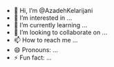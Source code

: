 - 👋 Hi, I’m @AzadehKelarijani
- 👀 I’m interested in ...
- 🌱 I’m currently learning ...
- 💞️ I’m looking to collaborate on ...
- 📫 How to reach me ...
- 😄 Pronouns: ...
- ⚡ Fun fact: ...

<!---
AzadehKelarijani/AzadehKelarijani is a ✨ special ✨ repository because its `README.md` (this file) appears on your GitHub profile.
You can click the Preview link to take a look at your changes.
--->
